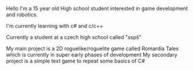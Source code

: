 Hello I'm a 15 year old High school student interested in game development and robotics.

I'm currently learning with c# and c/c++

Currently a student at a czech high school called "sspš"

My main project is a 2D roguelike/roguelite game called Romardia Tales which is currently in super early phases of development
My secondary project is a simple text game to repeat some basics of C#
